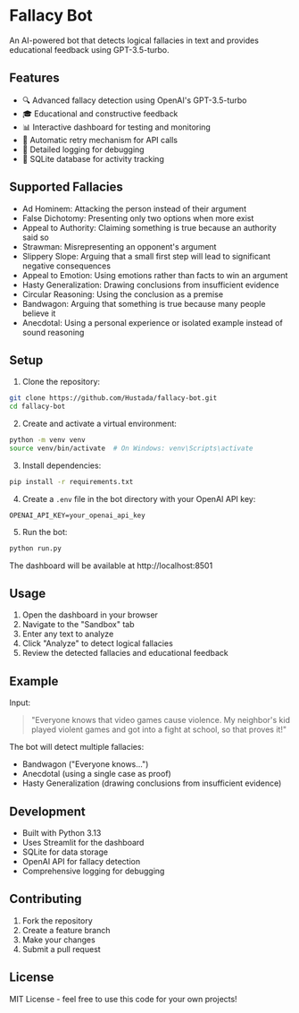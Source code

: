 # Fallacy Bot

An AI-powered bot that detects logical fallacies in text and provides educational feedback using GPT-3.5-turbo.

## Features

- 🔍 Advanced fallacy detection using OpenAI's GPT-3.5-turbo
- 🎓 Educational and constructive feedback
- 📊 Interactive dashboard for testing and monitoring
- 🔄 Automatic retry mechanism for API calls
- 📝 Detailed logging for debugging
- 💾 SQLite database for activity tracking

## Supported Fallacies

- Ad Hominem: Attacking the person instead of their argument
- False Dichotomy: Presenting only two options when more exist
- Appeal to Authority: Claiming something is true because an authority said so
- Strawman: Misrepresenting an opponent's argument
- Slippery Slope: Arguing that a small first step will lead to significant negative consequences
- Appeal to Emotion: Using emotions rather than facts to win an argument
- Hasty Generalization: Drawing conclusions from insufficient evidence
- Circular Reasoning: Using the conclusion as a premise
- Bandwagon: Arguing that something is true because many people believe it
- Anecdotal: Using a personal experience or isolated example instead of sound reasoning

## Setup

1. Clone the repository:
```bash
git clone https://github.com/Hustada/fallacy-bot.git
cd fallacy-bot
```

2. Create and activate a virtual environment:
```bash
python -m venv venv
source venv/bin/activate  # On Windows: venv\Scripts\activate
```

3. Install dependencies:
```bash
pip install -r requirements.txt
```

4. Create a `.env` file in the bot directory with your OpenAI API key:
```
OPENAI_API_KEY=your_openai_api_key
```

5. Run the bot:
```bash
python run.py
```

The dashboard will be available at http://localhost:8501

## Usage

1. Open the dashboard in your browser
2. Navigate to the "Sandbox" tab
3. Enter any text to analyze
4. Click "Analyze" to detect logical fallacies
5. Review the detected fallacies and educational feedback

## Example

Input:
> "Everyone knows that video games cause violence. My neighbor's kid played violent games and got into a fight at school, so that proves it!"

The bot will detect multiple fallacies:
- Bandwagon ("Everyone knows...")
- Anecdotal (using a single case as proof)
- Hasty Generalization (drawing conclusions from insufficient evidence)

## Development

- Built with Python 3.13
- Uses Streamlit for the dashboard
- SQLite for data storage
- OpenAI API for fallacy detection
- Comprehensive logging for debugging

## Contributing

1. Fork the repository
2. Create a feature branch
3. Make your changes
4. Submit a pull request

## License

MIT License - feel free to use this code for your own projects!
